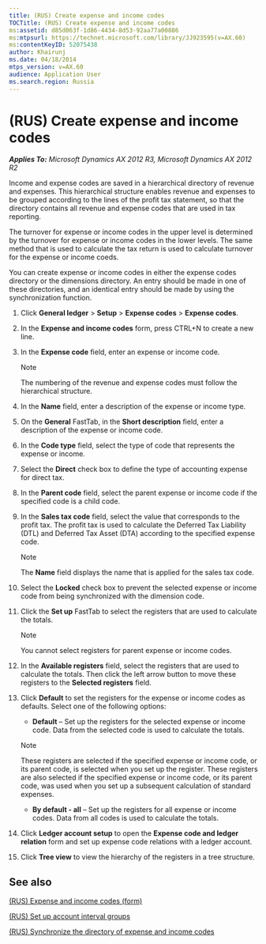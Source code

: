```yaml
---
title: (RUS) Create expense and income codes
TOCTitle: (RUS) Create expense and income codes
ms:assetid: d85d063f-1d86-4434-8d53-92aa77a00886
ms:mtpsurl: https://technet.microsoft.com/library/JJ923595(v=AX.60)
ms:contentKeyID: 52075438
author: Khairunj
ms.date: 04/18/2014
mtps_version: v=AX.60
audience: Application User
ms.search.region: Russia
---
```


# (RUS) Create expense and income codes 


_**Applies To:** Microsoft Dynamics AX 2012 R3, Microsoft Dynamics AX 2012 R2_

Income and expense codes are saved in a hierarchical directory of revenue and expenses. This hierarchical structure enables revenue and expenses to be grouped according to the lines of the profit tax statement, so that the directory contains all revenue and expense codes that are used in tax reporting.

The turnover for expense or income codes in the upper level is determined by the turnover for expense or income codes in the lower levels. The same method that is used to calculate the tax return is used to calculate turnover for the expense or income coeds.

You can create expense or income codes in either the expense codes directory or the dimensions directory. An entry should be made in one of these directories, and an identical entry should be made by using the synchronization function.

1.  Click **General ledger** \> **Setup** \> **Expense codes** \> **Expense codes**.

2.  In the **Expense and income codes** form, press CTRL+N to create a new line.

3.  In the **Expense code** field, enter an expense or income code.
    

    > [!NOTE]
    > <P>The numbering of the revenue and expense codes must follow the hierarchical structure.</P>



4.  In the **Name** field, enter a description of the expense or income type.

5.  On the **General** FastTab, in the **Short description** field, enter a description of the expense or income code.

6.  In the **Code type** field, select the type of code that represents the expense or income.

7.  Select the **Direct** check box to define the type of accounting expense for direct tax.

8.  In the **Parent code** field, select the parent expense or income code if the specified code is a child code.

9.  In the **Sales tax code** field, select the value that corresponds to the profit tax. The profit tax is used to calculate the Deferred Tax Liability (DTL) and Deferred Tax Asset (DTA) according to the specified expense code.
    

    > [!NOTE]
    > <P>The <STRONG>Name</STRONG> field displays the name that is applied for the sales tax code.</P>



10. Select the **Locked** check box to prevent the selected expense or income code from being synchronized with the dimension code.

11. Click the **Set up** FastTab to select the registers that are used to calculate the totals.
    

    > [!NOTE]
    > <P>You cannot select registers for parent expense or income codes.</P>



12. In the **Available registers** field, select the registers that are used to calculate the totals. Then click the left arrow button to move these registers to the **Selected registers** field.

13. Click **Default** to set the registers for the expense or income codes as defaults. Select one of the following options:
    
      - **Default** – Set up the registers for the selected expense or income code. Data from the selected code is used to calculate the totals.
    

    > [!NOTE]
    > <P>These registers are selected if the specified expense or income code, or its parent code, is selected when you set up the register. These registers are also selected if the specified expense or income code, or its parent code, was used when you set up a subsequent calculation of standard expenses.</P>

    
      - **By default - all** – Set up the registers for all expense or income codes. Data from all codes is used to calculate the totals.

14. Click **Ledger account setup** to open the **Expense code and ledger relation** form and set up expense code relations with a ledger account.

15. Click **Tree view** to view the hierarchy of the registers in a tree structure.

## See also

[(RUS) Expense and income codes (form)](https://technet.microsoft.com/library/jj923268\(v=ax.60\))

[(RUS) Set up account interval groups](rus-set-up-account-interval-groups.md)

[(RUS) Synchronize the directory of expense and income codes](https://technet.microsoft.com/library/jj665243\(v=ax.60\))

  



